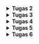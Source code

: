 
<details>
<Summary><b>Tugas 2</b></Summary>

Jelaskan bagaimana cara kamu mengimplementasikan checklist di atas secara step-by-step (bukan hanya sekadar mengikuti tutorial).
1.  Membuat sebuah proyek Django baru.
    Pertama kali buat dan jalankan virtual environment di direktori toko-sepatu-sejahtera. Lalu buat sebuah txt (requirements.txt) yang berisi hal-hal yang ingin di install, salah satunya django. Setelah itu, jalankan "django-admin startproject toko_sepatu_sejahtera" yang akan membuat proyek django baru.

2.  Membuat aplikasi dengan nama main pada proyek tersebut.
    Sama seperti sebelumnya, pertama kali buat dan jalankan virtual environment di direktori toko-sepatu-sejahtera. Lalu jalankan "python manage.py startapp main" pada direktori toko-sepatu-sejahtera. Terakhir, daftarkan aplikasi main pada settings.py dengan menambahkan 'main' pada list INSTALLED_APPS

3.  Melakukan routing pada proyek agar dapat menjalankan aplikasi main.
    Pada berkas urls.py di direktori proyek, tambahkan fungsi include di bagian impor. Lalu tambahkan "path('', include('main.urls'))", pada list urlpatterns untuk bisa menghubungkan proyek ke aplikasi main

4.  Membuat model pada aplikasi main dengan nama Product dan memiliki atribut wajib sebagai berikut.
        name sebagai nama item dengan tipe CharField.
        price sebagai harga item dengan tipe IntegerField.
        description sebagai deskripsi item dengan tipe TextField.
        thumbnail sebagai gambar item dengan tipe URLField.
        category sebagai kategori item dengan tipe CharField.
        is_featured sebagai status unggulan item dengan tipe BooleanField.
    Ketika membuat aplikasi main, otomatis juga terbuat berkas models.py. Lalu tambahkan atribut-atribut tersebut pada berkas models.py yang sudah dibuat di dalam class Product.

5.  Membuat sebuah fungsi pada views.py untuk dikembalikan ke dalam sebuah template HTML yang   
    menampilkan nama aplikasi serta nama dan kelas kamu.
    Menambahkan fungsi ini pada views.py yang akan dikirimkan ke templates main.html ketika dipanggil
    def show_info(request):
        context = {
            'app_name': 'Toko Sepatu Sejahtera',
            'name': 'Bisma Zharfan Satryo Wibowo',
            'class': 'PBP B'
        }

        return render(request, "main.html", context)

6.  Membuat sebuah routing pada urls.py aplikasi main untuk memetakan fungsi yang telah dibuat pada     
    views.py.
    Pertama buat berkas urls.py di direktori aplikasi main. Lalu tambahkan kode ini
    from django.urls import path
    from main.views import show_main

    app_name = 'main'

    urlpatterns = [
        path('', show_info, name='show_info'),
    ]
    Kode ini akan memanggil fungsi show_info di views.py jika url dengan path kosong (' ') direquest

7.  Melakukan deployment ke PWS terhadap aplikasi yang sudah dibuat sehingga nantinya dapat diakses    
    oleh teman-temanmu melalui Internet. 
    Untuk melakukan deployment ke PWS, pertama login ke website PWS terlebih dahulu. Lalu, klik create new proyek dan tulis nama tokosepatusejahtera. Simpan credentials dari proyek tersebut. Lalu, copy isi dari berkas .env.prod ke environ di proyek tersebut. Tambahkan url PWS ke list allowed_host yang ada di settings.py. Terakhir, lakukan add, commit, dan push ke PWS dan masukkan credentials yang tadi sudah disimpan.



Buatlah bagan yang berisi request client ke web aplikasi berbasis Django beserta responnya dan jelaskan pada bagan tersebut kaitan antara urls.py, views.py, models.py, dan berkas html.
<img src="images/image.png" alt="Foto" width="700">

Urutan alur kerja Django adalah sebagai berikut:
1.  Pengguna mengetikkan URL di browser yang akan mengirimkan HTTP request ke server web
2.  HTTP request akan diterima oleh urls.py yang akan mencocokkan dengan pola URL dengan view yang tepat
3.  View akan menjalankan logika aplikasi, jika view membutuhkan untuk menulis atau membaca data maka  
    akan melibatkan interaksi dengan Model (models.py)
4.  Setelah diproses, view akan memanggil Template yang sesuai agar bisa ditampilkan dengan lebih 
    terstruktur dan rapih dalam bentuk .html
5.  Terakhir, Django akan mengirimkan HTTP Response dalam bentuk html yang pengguna bisa lihat di 
    browser mereka
Reference: PPT 02 - Introduction to The Internet and Web Framework


Jelaskan peran settings.py dalam proyek Django!
settings.py adalah pusat konfigurasi Django yang mengatur database, aplikasi, keamanan, template, static files, middleware, dan berbagai pengaturan lain yang dibutuhkan agar proyek bisa berjalan dengan benar. Jadi setiap kali aplikasi Django dijalankan, Django akan membaca settings.py telebih dahulu untuk tahu bagaimana harus beroperasi.



Bagaimana cara kerja migrasi database di Django?
Pertama, ketika kita membuat misal class Product di Models.py, maka artinya kita ingin Django untuk membuat tabel Product dengan atribut-atributnya. Lalu, ketika kita menjalankan command "python manage.py makemigrations" setelah membuat Product di models.py, Django akan membaca perubahan pada models.py dan membuat file migration di folder migrations sesuai dengan perubahan tersebut. Setelah itu, ketika kita menjalankan "python manage.py makemigrations", Django akan mengeksekusi file migration tersebut ke database, dalam kasus ini, Django akan membuat tabel Product di database 



Menurut Anda, dari semua framework yang ada, mengapa framework Django dijadikan permulaan pembelajaran pengembangan perangkat lunak?
Menurut saya, Django dipilih menjadi framework untuk permulaan pembelajaran ini, karena penggunaan bahasa Python yang menjadikannya lebih mudah dimengerti. Selain itu Django juga sudah lengkap dari awal dengan banyak fitur bawaan. Django juga dipilih, karena lebih terstruktur, aman, didukung komunitas besar, dan tetap relevan di industri.



Apakah ada feedback untuk asisten dosen tutorial 1 yang telah kamu kerjakan sebelumnya?
Kalau dari saya, tidak ada, karena dari web tutorial nya sudah sangat jelas dari step-by-step nya, lalu asisten dosennya pun selalu ada buat ngebantu kita kalo ada yang bermasalah. 


</details>

<details>
<Summary><b>Tugas 3</b></Summary>
<ol>
    <li>
    Jelaskan mengapa kita memerlukan data delivery dalam pengimplementasian sebuah platform?
    Data Delivery dibutuhkan dalam sebuah platform untuk
        <ol> 
            <li>Memungkinkan adanya interaksi antar komponen, yaitu dengan data delivery, komponen-komponen pada platform bisa saling bertukar informasi, misal dari frontend ke backend dan begitupun sebaliknya</li>
            <li>Menambah user experience, yaitu data delivery memungkinkan respon kepada pengguna dengan cepat dan data yang juga up-to-date</li>
            <li>Menjamin konsistensi data antar setiap komponen pada platform sehingga tidak ada data pada platform yang keliru</li>
            <li>Platform bisa terhubung ke layanan eksternal dengan mengirimkan data lintas sistem yang juga bisa menambah user experience</li>
            <li>Dengan data delivery, memungkinkan data atau informasi yang dikirimkan tidak hanya cepat sampai, tetapi juga aman dan andal</li>
        </ol>
    </li>
    <li>
    Menurutmu, mana yang lebih baik antara XML dan JSON? Mengapa JSON lebih populer dibandingkan XML?
    XML dan JSON memiliki keunggulan dan kelemahannya masing-masing. Format XML lebih baik jika data membutuhkan struktur yang lebih kompleks, metadata, atau standar formal (contoh: dokumen hukum, konfigurasi enterprise, SOAP). Sedangkan JSON lebih baik untuk digunakan pada aplikasi web/mobile modern, API, atau sistem yang butuh kecepatan dan efisiensi. JSON lebih populer dikarenakan itu, 
        <ol>
            <li>JSON lebih ringan dan cepat diproses dibanding XML</li>
            <li>Struktur JSON mirip dengan objek di JavaScript, sehingga lebih mudah dipahami oleh developer web</li>
            <li>JSON bisa langsung digunakan di JavaScript tanpa perlu parsing tambahan</li>
            <li>API modern lebih banyak menggunakan JSON sebagai format data utama</li>
            <li>JSON lebih efisien untuk pertukaran data di aplikasi web/mobile yang butuh kecepatan</li>
        </ol>
    </li>
    <li>
    Jelaskan fungsi dari method is_valid() pada form Django dan mengapa kita membutuhkan method tersebut?
    Method is_valid() digunakan untuk memvalidasi data yang diinput user, seperti:
        <ol>
            <li>Memeriksa apakah semua field yang diinput sudah sesuai, contohnya 'IntegerField(min_value=1)' yang jika tidak sesuai maka method akan mengembalikan false</li>
            <li>Menjalankan validasi built-in maupun custom, seperti email harus valid dan angka sesuai dengan range</li>
            <li>Mengisi 'cleaned_data' jika valid , yaitu jika form valid, 'form.cleaned_data' akan berisi data yang sudah dibersihkan dan siap dipakai (misalnya disimpan ke database).</li>
        </ol>
    Kita membutuhkan method tersebut untuk keamanan, yaitu agar input dari user dicek terlebih dahulu sebelum diproses. Selain itu, method ini juga dibutuhkan untuk memastikan data yang masuk sudah sesuai format. Terakhir, dengan adanya method ini memudahkan kita sebagai developer untuk memvalidasi input, tanpa mulai dari 0
    </li>
    <li>
    Mengapa kita membutuhkan 'csrf_token' saat membuat form di Django? Apa yang dapat terjadi jika kita tidak menambahkan 'csrf_token' pada form Django? Bagaimana hal tersebut dapat dimanfaatkan oleh penyerang?
    Fungsi utama dari 'csrf_token' adalah untuk memastikan bahwa request POST (misalnya ketika login ke akun) benar-benar pengguna sah yang menggunakan website kita, bukan pihak dari website lain yang menyamar. Jika kita tidak menambahkan 'csrf_token', maka aplikasi menjadi:
        <ol>
        <li>Menjadi rentan terhadap serangan csrf, yaitu penyerang dapat membuat website yang berbahaya dan diam-diam mengirim request POST ke website kita atas nama pengguna yang ingin login</li>
        <li>Tidak mempunyai validasi keaslian request, server tidak bisa tahu apakah request POST datang dari form asli di website kita atau dari pihak ketiga.</li>
        <li>Menambah resiko manipulasi data, misalnya: ubah password, kirim pesan, bahkan transfer saldo bisa dilakukan tanpa sepengetahuan user.</li>
        </ol>
    Penyerang dapat memanfaatkan hal ini dengan membuat website palsu (misal kita login ke bank.com (sudah ada session/cookie yang aktif)), lalu di website palsu itu ada form tersembunyi yang mengirim request POST ke bank.com untuk transfer uang ke akun penyerang.
    Kalau kita (yang sedang login di bank.com) tanpa sadar mengunjungi situs palsu itu:
        1. Browser otomatis mengirim cookie session bank.com + request POST ke server bank.com.
        2. Server mengira itu request sah dari kita.
        3. Uang kita bisa ditransfer ke akun penyerang tanpa kita tahu.
    Dengan csrf_token, serangan ini gagal, karena server akan mengecek apakah request berisi token valid. Situs palsu tidak bisa menebak token unik tersebut.
    </li>
    <li>
        Jelaskan bagaimana cara kamu mengimplementasikan checklist di atas secara step-by-step (bukan hanya sekadar mengikuti tutorial).
        <ol>
            <li>Tambahkan 4 fungsi views baru untuk melihat objek yang sudah ditambahkan dalam format XML, JSON, XML by ID, dan JSON by ID.
            Fungsi untuk melihat semua data yang sudah ditambahkan:
            Membuat dua fungsi baru yang menerima parameter request dengan nama 'show_xml' dan 'show_json', serta membuat sebuah variabel di dalam kedua fungsi tersebut yang menyimpan hasil query dari seluruh data yang ada pada Product, yaitu 'product_list = Product.objects.all()'. Lalu, Tambahkan return function yang berupa HttpResponse yang berisi parameter data hasil query yang sudah diserialisasi menjadi JSON atau XML dan parameter 'content_type="application/json"' pada fungsi json dan 'content_type="application/xml"' pada fungsi XML
            Fungsi untuk melihat data sesuai id yang diinginkan:
            Membuat dua fungsi baru yang menerima parameter request dan news_id dengan nama show_xml_by_id dan show_json_by_id, serta membuat variabel di dalam kedua fungsi tersebut yang menyimpan hasil hasil query dari data dengan id tertentu yang ada pada Product, yaitu 'product_item = Product.objects.filter(pk=product_id)'pada fungsi XML dan 'product_item = Product.objects.get(pk=product_id)' pada fungsi JSON. Lalu tambahkan return function berupa HttpResponse yang berisi parameter data hasil query yang sudah diserialisasi menjadi JSON atau XML dan parameter content_type dengan value "application/xml" (untuk format XML) atau "application/json" (untuk format JSON). Setelah itu, tambahkan try except pada kedua fungsi untuk ketika id tidak ditemukan.
            Terakhir untuk keempat fungsi tambahkan juga import semua fungsi pada urls.py dan buat pathnya masing-masing
            </li>
            <li>
            Membuat routing URL untuk masing-masing views yang telah ditambahkan pada poin 1.
            Setelah membuat keempat fungsi, maka pertama import dulu semua fungsi tersebut ke urls.py pada direktori main. Setelah itu buat path setiap fungsi, yaitu
                - path('xml/', show_xml, name='show_xml'), untuk fungsi menampilkan semua dengan format XML
                - path('json/', show_json, name='show_json'), untuk fungsi menampilkan semua dengan format JSON
                - path('xml/<str:product_id>/', show_xml_by_id, name='show_xml_by_id'), untuk fungsi menampilkan sesuai id dengan format XML
                - path('json/<str:product_id>/', show_json_by_id, name='show_json_by_id'),untuk fungsi menampilkan sesuai id dengan format JSON
            </li>
            <li>
            Membuat halaman yang menampilkan data objek model yang memiliki tombol "Add" yang akan redirect ke halaman   
            form, serta tombol "Detail" pada setiap data objek model yang akan menampilkan halaman detail objek.
            Pertama buatlah di dalam block <a> sebuah button add product yang memindahkan ke url create_product.html. Dibawahnya buat sebuah blok if jika di dalam product_list masih
            kosong. Dibawahnya, di dalam blok else dari if sebelumnya, buat blok looping untuk semua produk yang sudah dibuat. Untuk setiap produknya, pertama tampilkan nama produknya dan hubungkan juga ke product_detail.html. Dibawahnya tampilkan thumbnail juga jika produk memilikinya. Terakhir tambahkan tombol more yang juga dihubungkan ke product_detail.html
            </li>
            <li>
            Membuat halaman form untuk menambahkan objek model pada app sebelumnya.
            Di dalam blok template base.html, buat sebuah form dengan method POST. Buat table setelahnya berdasarkan atribut-atribut dari product. Terakhir tambahkan input yang menambah produk ke product_list.
            </li>
            <li>
            Membuat halaman yang menampilkan detail dari setiap data objek model.
            Di dalam blok template base.html, pertama buat button back to product list yang mengembalikan ke halaman utama. Dibawahnya tampilkan product_name dan atribut-atribut lainnya, seperti jika dia is_featured, price, rating, brand, dan juga kapan produknya ditambahkan. Dibawahnya tampilkan juga thumbnail, jika produk memilikinya. Terakhir buat blok paragraf untuk menyimpan product.description
            </li>
            <li>
            Apakah ada feedback untuk asdos di tutorial 2 yang sudah kalian kerjakan sebelumnya?
            Kalau dari saya, tidak ada, karena dari web tutorial nya sudah sangat jelas dari step-by-step nya, lalu asisten dosennya pun selalu ada buat ngebantu kita kalo ada yang bermasalah.
            </li>
        </ol>
    </li>
    <li>
    Mengakses keempat URL di poin 2 menggunakan Postman, membuat screenshot dari hasil akses URL pada Postman, dan menambahkannya ke dalam README.md.
    <img src="images/postman_json_id.png" alt="Foto" width="1000">
    <img src="images/postman_json.png" alt="Foto" width="1000">
    <img src="images/postman_xml_id.png" alt="Foto" width="1000">
    <img src="images/postman_xml.png" alt="Foto" width="1000">
    </li>
</ol>

</details>

<details>
<Summary><b>Tugas 4</b></Summary>

<ol>
<li>
Apa itu Django AuthenticationForm? Jelaskan juga kelebihan dan kekurangannya.

Django AuthenticationForm adalah form bawaan dari Django yang digunakan untuk menangani proses autentikasi pengguna, seperti login. Form ini menyediakan validasi standar untuk username dan password, serta metode untuk memeriksa kredensial pengguna terhadap database.
Form ini terhubung dengan django sehingga langsung bisa dipakai untuk:
    <ol>
        <li>Menerima username dan password dari pengguna</li>
        <li>Memverifikasi kredensial ke database</li>
        <li>Memastikan akun yang dimasukkan aktif dan valid</li>
    </ol>
Kelebihan:
    <ol>
        <li>Mudah digunakan: Form ini sudah siap pakai, sehingga developer tidak perlu membuat form login dari awal.</li>
        <li>Integrasi dengan sistem autentikasi Django: Form ini bekerja mulus dengan sistem autentikasi bawaan Django, termasuk session dan middleware.</li>
        <li>Keamanan: Form ini sudah memiliki validasi dasar untuk mencegah serangan umum seperti brute force dan SQL injection.</li>
        <li>Dukungan untuk berbagai backend autentikasi: Form ini dapat digunakan dengan berbagai backend autentikasi yang didukung oleh Django.</li>
    </ol>
Kekurangan:
    <ol>
        <li>Keterbatasan kustomisasi: Form ini memiliki struktur dan validasi yang sudah ditentukan, sehingga sulit untuk menyesuaikan dengan kebutuhan spesifik aplikasi.</li>
        <li>Tidak mendukung fitur tambahan: Form ini hanya menangani login dasar, sehingga jika aplikasi membutuhkan fitur tambahan seperti two-factor authentication atau social login, developer harus menambahkannya secara manual.</li>
        <li>Tidak fleksibel untuk desain UI: Form ini memiliki tampilan standar yang mungkin tidak sesuai dengan desain UI aplikasi, sehingga perlu penyesuaian tambahan.</li>
    </ol>
</li>
<li>
Apa perbedaan antara autentikasi dan otorisasi? Bagaiamana Django mengimplementasikan kedua konsep tersebut?

Autentikasi diibaratkan seperti apakah user ini benar-benar merupakan user yang diklaim orang tersebut. Biasanya prosesnya menggunakan username, password, token email, dll. Jika sudah dipastikan kalau orang tersebut merupakan user yang sesuai, maka sistem akan mengenalinya sebagai objek user
Sedangkan, otorisasi diibaratkan seperti apakah user ini boleh melakukan hal tertentu ini setelah dikenali. Proses otorisasi berarti menentukan hak akses hak akses (permissions) pengguna terhadap resource (misalnya view, model, atau data tertentu).
Django mengimplementasikan konsep autentikasi dengan menyediakan sistem authentication pada django.contrib.auth. Komponen dari sistem ini, yaitu
    <ol>
        <li>django.contrib.auth.authenticate() → memeriksa username/password dan mengembalikan User jika valid.</li>
        <li>django.contrib.auth.login() → menyimpan ID user di session sehingga user dianggap authenticated.</li>
        <li>Middleware: AuthenticationMiddleware → mengaitkan request.user dengan user yang sedang login.</li>
    </ol>
Sementara itu, Django mengimplementasikan konsep otorisasi salah satunya dengan decorators seperti @login_required dan @permission_required. Decorator ini bisa ditambahkan pada views untuk membatasi akses hanya untuk user yang sudah login atau memiliki permission tertentu. Selain itu, Django juga menyediakan model Group dan Permission untuk mengelola hak akses secara lebih terstruktur. 
</li>
<li>
Apa saja kelebihan dan kekurangan session dan cookies dalam konteks menyimpan state di aplikasi web?

Kelebihan dan kekurangan session:
    <ol>
        <li>Kelebihan:
            <ol>
                <li>Keamanan: Data session disimpan di server, sehingga lebih aman dari manipulasi oleh pengguna.</li>
                <li>Ukuran data: Session dapat menyimpan data yang lebih besar dibanding cookies karena tidak ada batasan ukuran seperti pada cookies.</li>
                <li>Meningkatkan pengalaman pengguna: Session memungkinkan penyimpanan informasi pengguna yang lebih kompleks, seperti keranjang belanja, tanpa membebani v.</li>
            </ol>
        </li>
        <li>Kekurangan:
            <ol>
                <li>Skalabilitas: Menggunakan session dapat menjadi tantangan pada aplikasi yang sangat besar atau terdistribusi karena perlu menyimpan state di server.</li>
                <li>Ketergantungan pada server: Jika server down, semua session akan hilang.</li>
                <li>Overhead server: Menyimpan dan mengelola session memerlukan sumber daya tambahan di server.</li>
            </ol>
        </li>
    </ol>
Kelebihan dan kekurangan cookies:
    <ol>
        <li>Kelebihan:
            <ol>
                <li>Skalabilitas: Cookies disimpan di klien, sehingga tidak membebani server dan lebih mudah untuk aplikasi yang sangat besar.</li>
                <li>Mudah diimplementasikan: Cookies mudah dibuat dan digunakan tanpa perlu konfigurasi server tambahan.</li>
                <li>Persistensi: Cookies dapat disetel untuk bertahan lebih lama, memungkinkan pengguna tetap login atau menyimpan preferensi meskipun browser ditutup.</li>
            </ol>
        </li>
        <li>Kekurangan:
            <ol>
                <li>Keamanan: Cookies rentan terhadap serangan seperti XSS dan CSRF karena data disimpan di klien dan dapat dimanipulasi.</li>
                <li>Batasan ukuran: Cookies memiliki batasan ukuran (sekitar 4KB), sehingga tidak cocok untuk menyimpan data besar.</li>
                <li>Privasi: Pengguna mungkin menonaktifkan cookies di browser mereka, yang dapat mengganggu fungsionalitas aplikasi web.</li>
            </ol>
        </li>
    </ol>
</li>
<li>
Apakah penggunaan cookies aman secara default dalam pengembangan web, atau apakah ada risiko potensial yang harus diwaspadai? Bagaimana Django menangani hal tersebut?

Secara default, penggunaan cookies tidak sepenuhnya aman dalam pengembangan web karena ada beberapa risiko potensial yang harus diwaspadai, seperti:
    <ol>
        <li>Serangan Cross-Site Scripting (XSS): Jika situs rentan terhadap XSS, penyerang dapat menyisipkan skrip berbahaya yang mencuri cookies pengguna.</li>
        <li>Serangan Cross-Site Request Forgery (CSRF): Cookies dapat digunakan untuk mengautentikasi permintaan, sehingga penyerang dapat memanfaatkan cookies yang valid untuk melakukan tindakan atas nama pengguna tanpa sepengetahuan mereka.</li>
        <li>Pencurian cookies: Jika cookies tidak dienkripsi atau dilindungi dengan benar, mereka dapat dicuri melalui jaringan yang tidak aman.</li>
        <li>Pengaturan yang salah: Cookies yang tidak dikonfigurasi dengan benar (misalnya, tidak menggunakan atribut Secure atau HttpOnly) dapat meningkatkan risiko keamanan.</li>
    </ol>
Django menangani risiko-risiko tersebut dengan beberapa cara:
    <ol>
        <li>CSRF Protection: Django memiliki perlindungan CSRF bawaan yang menggunakan token CSRF untuk memverifikasi bahwa permintaan POST berasal dari sumber yang sah.</li>
        <li>Secure and HttpOnly Flags: Django memungkinkan pengaturan atribut Secure (hanya dikirim melalui HTTPS) dan HttpOnly (tidak dapat diakses melalui JavaScript) pada cookies sesi untuk meningkatkan keamanan.</li>
        <li>Session Management: Django menggunakan session yang disimpan di server, sehingga data sensitif tidak disimpan langsung di cookies.</li>
        <li>Input Validation: Django menyediakan mekanisme validasi input yang membantu mencegah serangan XSS dengan membersihkan data yang diterima dari pengguna.</li>
        <li>Pengaturan Kebijakan Keamanan Konten (CSP): Django mendukung pengaturan CSP untuk membatasi sumber daya yang dapat dimuat oleh halaman web, mengurangi risiko XSS.</li>
    </ol>
</li>   
<li>
Jelaskan bagaimana cara kamu mengimplementasikan checklist di atas secara step-by-step (bukan hanya sekadar mengikuti tutorial).
    <ol>
        <li>Mengimplementasikan fungsi registrasi, login, dan logout untuk memungkinkan pengguna mengakses aplikasi sebelumnya sesuai dengan status login/logoutnya.
        Pertama, buat fungsi untuk registrasi, login, dan logout di views.py. Untuk fungsi registrasi dibuat menggunakan request method POST dan form bawaan django, yaitu  UserCreationForm() yang jika form berhasil diisi (valid) dipindahkan ke laman login. Untuk fungsi login juga menggunakan request method POST dan form bawaan django, yaitu AuthenticationForm(). Jika sudah berhasil mengisi form akan dipindahkan ke laman login. Untuk logout, tinggal tambahkan fungsi bawaan django, yaitu logout() dan pindahkan ke laman login. Setelah dibuat semua fungsi, buat juga laman html nya untuk menampilkan fungsi tersebut kecuali logout yang hanya menambahkan tombol logout pada main.html yang mengarahkan ke laman login. Untuk htmlnya, yaitu login dan register, pertama-tama extend base.html. Lalu, di dalam block content buat form dengan method POST. Tambahkan juga csrf_token di dalam form. Setelah itu, buat table yang berisi input sesuai dengan atribut yang dibutuhkan pada form. Terakhir, tambahkan tombol submit untuk mengirim form tersebut. Terakhir, buat routing di urls.py untuk setiap fungsi yang sudah dibuat.
        </li>
        <li>Menghubungkan model Product dengan User
        Pertama, import User dari django.contrib.auth.models di models.py. Setelah itu, tambahkan atribut baru pada class Product dengan nama 'user' yang bertipe ForeignKey dan menghubungkannya ke model User dengan on_delete=models.CASCADE. Setelah itu, jalankan perintah makemigrations dan migrate untuk menerapkan perubahan pada database. Lalu, pada views.py di fungsi create_product, tambahkan parameter commit=False di product_entry agar product yang terbuat tidak langsung masuk ke database, tambahkan juga parameter request_user ke atribut user pada product_entry, lalu simpan product_entry ke database dengan product_entry.save(). Terakhir, tambahkan juga atribut user pada context di fungsi show_main agar bisa ditampilkan di main.html
        </li>
        <li> Menampilkan detail informasi pengguna yang sedang logged in seperti username dan menerapkan cookies seperti last_login pada halaman utama aplikasi.
        Pertama, pada views.py di fungsi show_main, tambahkan parameter request.user.username pada 'name' ke context agar bisa menampilkan username di main.html. Tambahkan juga request.COOKIES.get('last_login', 'Never') ke context 'last_login' untuk menampilkan waktu terakhir login. Agar bisa menyimpan waktu terakhir login pada cookies, tambahkan response.set_cookie('last_login', str(datetime.datetime.now())) pada fungsi login_user yang berfungsi untuk mendaftarkan cookie last_login di response dengan isi timestamp terkini. Setelah itu, pada main.html, tambahkan juga paragraf yang menampilkan last_login dari cookies. Terakhir, pada fungsi logout_user, tambahkan response.delete_cookie('last_login') untuk menghapus cookies last_login ketika user logout.
        </li>
    </ol>
</li>
</ol>
<img src="images/produk_akun1.png" alt="Foto" width="1000">
<img src="images/produk_akun2.png" alt="Foto" width="1000">
</details>

<details>
<Summary><b>Tugas 5</b></Summary>
    <ol>
    <li>Jika terdapat beberapa CSS selector untuk suatu elemen HTML, jelaskan urutan prioritas pengambilan CSS selector tersebut!
    <br>
    <ol>
        <li><b>Urutan prioritas</b> pengambilan CSS selector adalah sebagai berikut:
            <ol>    
                <li>!important (override semua aturan)</li>
                <li>Inline Style (style attribute pada elemen HTML)</li>
                <li>ID Selector (#id)</li>
                <li>Class Selector (.class), Attribute</li>
                <li>Element Selector (tagname)</li>
                <li>* (universal selector)</li>                                                     
            </ol>
        Jika terdapat beberapa selector yang sama, maka yang diutamakan adalah selector yang paling akhir ditulis.
        </li>
        <li><b>Skor Specificity:</b>
        Bisa dibayangkan seperti nilai angka dengan format (a, b, c, d):
            <ol>
                <li>a = jumlah inline style</li>
                <li>b = jumlah ID Selector</li>
                <li>c = jumlah Class Selector, Attribute, pseudo-class</li>
                <li>d = jumlah Element Selector, pseudo-element</li>
            </ol>
            Contoh:
            <ul>
                <li>div → (0,0,0,1)</li>
                <li>.btn.primary → (0,0,2,0)</li>
                <li>#header .nav li → (0,1,1,1)</li>
                <li>style="..." → (1,0,0,0)</li>
            </ul>
            Semakin besar angka di depan, semakin tinggi prioritas.
        </li>
    </ol>
    </li>
    <br>
    <li>Mengapa responsive design menjadi konsep yang penting dalam pengembangan aplikasi web? Berikan contoh aplikasi yang sudah dan belum menerapkan responsive design, serta jelaskan mengapa!
    <br>
    <b>Responsive Web Design (RWD)</b> adalah pendekatan desain web yang bertujuan untuk membuat halaman web dapat <b>menyesuaikan tampilannya secara optimal di berbagai perangkat dan ukuran layar</b>, mulai dari desktop, tablet, hingga smartphone. Konsep ini penting karena:
    <ol>
        <li><b>Pengalaman Pengguna yang Konsisten:</b> Dengan RWD, pengguna mendapatkan pengalaman yang konsisten dan nyaman saat mengakses situs web di berbagai perangkat.</li>
        <li><b>Aksesibilitas yang Lebih Baik:</b> Situs web yang responsif dapat diakses dengan baik oleh pengguna dengan berbagai perangkat, termasuk mereka yang menggunakan perangkat dengan layar kecil atau koneksi internet lambat.</li>
        <li><b>SEO (Search Engine Optimization):</b> Mesin pencari seperti Google lebih menyukai situs web yang responsif, sehingga dapat meningkatkan peringkat pencarian dan visibilitas situs.</li>
        <li><b>Efisiensi Pengembangan:</b> Dengan RWD, pengembang hanya perlu membuat satu versi situs web yang dapat menyesuaikan diri dengan berbagai perangkat, mengurangi kebutuhan untuk membuat versi terpisah untuk desktop dan mobile.</li>
    </ol>
    <br>
    Contoh Aplikasi yang Sudah Menerapkan Responsive Design:
    <ul>
        <li><b>Tokopedia, Shopee</b>: Saat dibuka di HP, menu navigasi berubah jadi ikon hamburger, grid produk jadi 2 kolom, dan gambar lebih ringan. Hal ini agar transaksi tetap mudah dilakukan di layar kecil yang merupakan mayoritas penggunananya.</li>
        <li><b>Wikipedia</b>: Artikel menyesuaikan lebar layar, teks tetap terbaca dengan font proporsional. Agar pengguna dapat mengakses informasi dengan nyaman di berbagai perangkat.</li>
    </ul>
    <br>
    Contoh Aplikasi yang Belum Menerapkan Responsive Design:
    <ul>
        <li><b>Web kampus lama / portal akademiku</b>: Ketika dibuka di HP, harus zoom in–out manual, tabel kepotong, tombol sangat kecil. Hal ini dikarenakan website tersebut biasanya dibuat dengan desain fixed-width lama (misalnya hanya cocok untuk layar 1024px).</li>
        <li><b>Website pemerintah/instansi lama</b>: Masih banyak yang layout-nya fix, tidak pakai media query CSS yang akibatnya pengguna smartphone (yang mayoritas di Indonesia) akan kesulitan mengakses informasi publik.</li>
    </ul>
    </li>
    <br>
    <li>Jelaskan perbedaan antara margin, border, dan padding, serta cara untuk mengimplementasikan ketiga hal tersebut!
    <br>
    <b>Box model</b> pada CSS bisa dibayangkan sebagai kotak yang membungkus setiap elemen HTML. Box model terdiri dari beberapa bagian, yaitu:
    <ol>
        <li><b>Content:</b> Area di mana konten (teks, gambar, dll) ditampilkan.</li>
        <li><b>Padding:</b> Tempat untuk mengosongkan area di sekitar konten (transparan). Padding bisa diatur dengan properti CSS <code>padding</code>. Contoh: <code>padding: 10px;</code> menambahkan padding 10px di semua sisi.</li>
        <li><b>Border:</b> Garis tepian yang mengelilingi padding dan konten.  Border bisa diatur dengan properti CSS <code>border</code>. Contoh: <code>border: 2px solid black;</code> menambahkan border hitam solid setebal 2px.</li>
        <li><b>Margin:</b> Ruang di luar border yang memisahkan elemen dari elemen lain di sekitarnya. Margin menambah jarak antar elemen. Margin bisa diatur dengan properti CSS <code>margin</code>. Contoh: <code>margin: 15px;</code> menambahkan margin 15px di semua sisi.</li>
    </ol>
    </li>
    <br>
    <li>Jelaskan konsep flex box dan grid layout beserta kegunaannya!
    <br>
    <b>Flexbox</b> (Flexible Box Layout) adalah <b>metode layout satu dimensi</b> yang dirancang untuk <b>mengatur elemen dalam satu baris (row) atau satu kolom (column)</b>. Flexbox sangat berguna untuk membuat tata letak yang responsif dan dinamis, di mana elemen dapat dengan mudah disusun ulang, diperbesar, atau diperkecil sesuai dengan ukuran layar. Beberapa kegunaan flexbox antara lain:
    <ol>
        <li>Menyusun elemen secara horizontal atau vertikal dengan mudah.</li>
        <li>Mengatur jarak antar elemen secara otomatis.</li>
        <li>Menjaga elemen tetap sejajar dan terpusat.</li>
        <li>Membuat tata letak yang responsif tanpa perlu media query yang rumit.</li>
    </ol>
    Sedangkan, <b>Grid Layout</b> adalah <b>metode layout dua dimensi</b> yang memungkinkan pengaturan elemen dalam <b>baris dan kolom</b>. Grid layout sangat berguna untuk membuat tata letak yang kompleks dan terstruktur, di mana elemen dapat ditempatkan di berbagai area grid. Beberapa kegunaan grid layout antara lain:
    <ol>
        <li>Membuat tata letak yang lebih kompleks dengan kontrol penuh atas baris dan kolom.</li>
        <li>Mengatur elemen dalam area grid yang spesifik.</li>
        <li>Membuat desain yang responsif dengan mudah menggunakan media query.</li>
    </ol>
    Keduanya, flexbox dan grid layout, sangat membantu dalam menciptakan desain web yang modern, responsif, dan mudah diatur.
    </li>
    <br>
    <li>Jelaskan bagaimana cara kamu mengimplementasikan checklist di atas secara step-by-step (bukan hanya sekadar mengikuti tutorial).
    <br>
    <ol>
        <li> Implementasikan fungsi untuk menghapus dan mengedit product.
        <br>
        Pertama, buat fungsi delete_product di views.py yang menerima parameter request dan product_id. Di dalam fungsi tersebut, gunakan get_object_or_404(Product, pk=product_id) untuk mendapatkan produk berdasarkan id. Setelah itu, panggil method delete() pada objek produk tersebut untuk menghapusnya dari database. Terakhir, redirect ke halaman utama setelah penghapusan berhasil. Jangan lupa juga untuk menambahkan tombol delete di main.html, di dalam blok if yang memastikan bahwa user sekarang ini merupakan creatornya dan tambahkan juga path delete_product di urls.py
        <br>
        <br>
        Setelah itu, buat fungsi edit_product di views.py yang juga menerima parameter request dan product_id. Di dalam fungsi tersebut, dapatkan objek produk menggunakan get_object_or_404(Product, pk=product_id). Jika request method adalah POST, buat instance ProductForm dengan data dari request.POST dan instance produk yang ingin diedit. Jika form valid, simpan perubahan dan redirect ke halaman utama. Jika request method bukan POST, buat instance ProductForm dengan instance produk untuk menampilkan data yang sudah ada di form. Buat juga halaman edit_product.html untuk melakukan edit produk tersebut di direktori templates. Terakhir, buat tombol edit di main.html dalam blok if yang sama dengan tombol delete, serta tambahkan juga path edit_product di urls.py
        </li>
        <br>
        <li>
        Kustomisasi desain pada template HTML yang telah dibuat pada tugas-tugas sebelumnya menggunakan CSS atau CSS framework (seperti Bootstrap, Tailwind, Bulma) dengan ketentuan sebagai berikut:
        <ul>
            <li> Kustomisasi halaman login, register, tambah product, edit product, dan detail product semenarik mungkin.
            <br>
            <ol>
                <li>Tambahkan tag <<code>meta name="viewport"</code>> di dalam template/base.html untuk mendukung responsive design.
                </li>
                <li>Tambahkan script ke base.html untuk menyambungkan template django dengan taiwind, yaitu: <<code>script src="https://cdn.tailwindcss.com"/script</code>>
                </li>
                <li>Buat file CSS baru di dalam direktori static dengan nama global.css. Setelah itu, hubungkan file CSS tersebut di base.html di dalam tag <<code>head</code>> dengan menambahkan <<code>link rel="stylesheet" href="{% static 'global.css' %}"</code>>. 
                </li>
                <li>
                Setelah itu, buat styling untuk halaman login dan register dengan menambahkan background color, mengatur ukuran form, menambahkan padding, border-radius, dan box-shadow agar form terlihat lebih menarik. 
                </li>
                <li>
                Lalu, buat styling untuk halaman tambah product dan edit product dengan mengatur ukuran form, menambahkan padding, border-radius, dan box-shadow. 
                </li>
                <li>
                Terakhir, buat styling untuk halaman detail product dengan mengatur layout menggunakan flexbox atau grid layout agar informasi produk ditampilkan dengan rapi.
                </li>
            </ol>
            </li>
            <li> Kustomisasi halaman daftar product menjadi lebih menarik dan responsive. Kemudian, perhatikan kondisi berikut:
            <ul>
                <li>Jika pada aplikasi belum ada product yang tersimpan, halaman daftar product akan menampilkan gambar dan pesan bahwa belum ada product yang terdaftar.
                </li>
                <li>Jika sudah ada product yang tersimpan, halaman daftar product akan menampilkan detail setiap product dengan menggunakan card
                </li>
            </ul>
            <br>
            <ol>
                <li>Buat halaman baru di dalam direktori templates/main dengan nama card_product.html. Halaman ini akan digunakan untuk menampilkan setiap produk dalam bentuk card. 
                </li>
                <li>Di dalam card_product.html, buat struktur HTML untuk menampilkan informasi produk seperti nama, harga, rating, brand, dan thumbnail. Gunakan class Tailwind CSS untuk membuat tampilan card yang menarik.
                </li> 
                <li>Di dalam main.html, tambahkan blok if untuk memeriksa apakah product_list kosong. Jika kosong, tampilkan gambar dan pesan bahwa belum ada produk yang terdaftar. Sedangkan, jika ada isinya loop semua produk yang ada di product_list menggunakan card_product.html yang sebelumnya sudah dibuat. Gunakan class Tailwind CSS untuk mengatur tampilan pesan tersebut.
                </li>
            </ol>
            </li>
            <li> Untuk setiap card product, buatlah dua buah button untuk mengedit dan menghapus product pada card tersebut!
            <br>
            Pada card_product.html, di dalam blok if yang memeriksa apakah user sekarang ini merupakan creatornya, buat sebuah flex-space yang berisi dua tombol, yaitu tombol edit dan delete. Kedua tombol ini akan menjalankan fungsi edit_product dan delete_product. Gunakan class Tailwind CSS untuk membuat tampilan tombol yang menarik.
            </li>
            <br>
            <li>Buatlah navigation bar (navbar) untuk fitur-fitur pada aplikasi yang responsive terhadap perbedaan ukuran device, khususnya mobile dan desktop.
            <ol>
                <li>Pertama, buat halaman navbar.html di dalam direktori templates root. Halaman ini akan digunakan untuk menampilkan navigation bar pada aplikasi
                </li>
                <li>Di dalam navbar.html, buat struktur HTML untuk navigation bar yang berisi link ke halaman utama, tambah product, login, register, dan logout. Gunakan class Tailwind CSS untuk membuat tampilan navbar yang menarik dan responsive.
                </li>
                <li>Terakhir, di dalam base.html, tambahkan include navbar.html di dalam blok <<code>body</code>> agar navigation bar ditampilkan di semua halaman aplikasi.
                </li>
            </ol>
            </li>
        </ul>
        </li>
    </ol>
</details> 

<details>
<Summary><b>Tugas 6</b></Summary>
<ol>
    <li>Apa perbedaan antara synchronous request dan asynchronous request?
        <br>
        <b>Synchronous request</b> adalah jenis permintaan di mana klien (seperti browser) mengirim permintaan ke server dan menunggu respons sebelum melanjutkan ke langkah berikutnya. Dalam konteks web, ini berarti bahwa ketika pengguna mengklik tautan atau mengirim formulir, browser akan menunggu hingga server merespons sebelum memperbarui halaman atau melakukan tindakan lain. Selama menunggu respons, pengguna tidak dapat berinteraksi dengan halaman web.
        <br>  
        Sedangkan, <b>asynchronous request</b> adalah jenis permintaan di mana klien mengirim permintaan ke server tetapi tidak menunggu respons sebelum melanjutkan ke langkah berikutnya. Dalam konteks web, ini berarti bahwa ketika pengguna mengklik tautan atau mengirim formulir, browser dapat terus berinteraksi dengan halaman web tanpa menunggu respons dari server. Respons dari server dapat diterima dan diproses di latar belakang, memungkinkan pembaruan halaman atau tindakan lain tanpa mengganggu pengalaman pengguna.
    </li>
    <br>
    <li>Bagaimana AJAX bekerja di Django (alur request–response)?
        <br>
        AJAX (Asynchronous JavaScript and XML) bekerja di Django dengan memungkinkan komunikasi asinkron antara klien (browser) dan server tanpa perlu memuat ulang seluruh halaman. Berikut adalah alur request-response AJAX di Django:
        <ol>
            <li>Pertama, ketika user mengklik tombol atau submit form yang menggunakan AJAX, JavaScript mendeteksi event dan mengirim request ke Django menggunakan fetch() atau XMLHttpRequest.</li>
            <li>Setelah itu, request akan diterima server dan Django akan mencocokkan URL dan meneruskan request ke view yang sesuai.</li>
            <li>View menerima request dari AJAX, memproses data (misalnya dari database) sesuai fungsi yang dipanggil, lalu mengirim response dalam format JSON.</li>
            <li>Django mengirimkan HTTP Response (dalam bentuk JSON) ke browser</li>
            <li>JavaScript menerima response tersebut dan mengupdate DOM tanpa reload halaman</li>
        </ol>
    </li>
    <br>
    <li> Apa keuntungan menggunakan AJAX dibandingkan render biasa di Django?
        <br>
        <ul>
            <li><b>Tidak perlu reload halaman tiap kali ada update</b>. AJAX hanya akan memperbarui bagian tertentu dari halaman (misalnya tabel, komentar, daftar produk), tanpa memuat ulang seluruh halaman.</li>
            <li><b>Respons lebih cepat & efisien.</b> Hal ini dikarenakan hanya data yang dikirim (bukan seluruh HTML + CSS + JS), request–response jadi lebih ringan dan cepat.</li>
            <li><b>Pengalaman pengguna (UX) lebih baik</b> karena Semua terasa instan dan interaktif seperti aplikasi desktop atau mobile.
            Kita bisa juga menambahkan spinner/loading, notifikasi sukses, atau update konten real-time tanpa gangguan.</li>
            <li><b>Fleksibilitas lebih tinggi</b> karena kita bisa mengirim dan menerima data dalam berbagai format (JSON, XML, HTML) sesuai kebutuhan aplikasi.</li>
        </ul>
    </li>
    <br>
    <li>Bagaimana cara memastikan keamanan saat menggunakan AJAX untuk fitur Login dan Register di Django?
        <br>
        <ul>
            <li><b>Gunakan HTTPS</b> untuk mengenkripsi data yang dikirim antara klien dan server, sehingga mencegah penyadapan data sensitif seperti username dan password.</li>
            <li><b>Validasi Input di Server</b> meskipun validasi juga dilakukan di klien, selalu lakukan validasi ulang di server untuk mencegah input berbahaya atau tidak valid.</li>
            <li><b>Gunakan CSRF Protection</b> yang disediakan Django untuk melindungi dari serangan Cross-Site Request Forgery. Pastikan token CSRF disertakan dalam setiap request AJAX yang mengubah data di server.</li>
            <li><b>Batasi Percobaan Login</b> untuk mencegah serangan brute force. Implementasikan mekanisme seperti rate limiting atau CAPTCHA setelah beberapa percobaan login gagal.</li>
            <li><b>Simpan Password dengan Aman</b> menggunakan hashing (misalnya bcrypt) dan jangan pernah menyimpan password dalam bentuk teks asli.</li>
            <li><b>Gunakan Library Terpercaya</b> untuk melakukan request AJAX, seperti jQuery atau Axios, yang sudah memiliki fitur keamanan bawaan.</li>
            <li><b>Audit dan Monitor</b> aktivitas login dan registrasi untuk mendeteksi pola mencurigakan atau upaya serangan.</li>
        </ul>
    </li>
    <br>
    <li>Bagaimana AJAX mempengaruhi pengalaman pengguna (User Experience) pada website?
        <br>
        AJAX dapat secara signifikan meningkatkan pengalaman pengguna (User Experience) pada website dengan beberapa cara berikut:
        <ul>
            <li><b>Interaksi yang Lebih Cepat dan Responsif:</b> Dengan AJAX, pengguna dapat berinteraksi dengan halaman web tanpa perlu menunggu reload halaman penuh. Ini membuat aplikasi terasa lebih cepat dan responsif.</li>
            <li><b>Pengurangan Waktu Tunggu:</b> Karena hanya bagian tertentu dari halaman yang diperbarui, waktu tunggu untuk mendapatkan data baru menjadi lebih singkat, sehingga pengguna
            tidak perlu menunggu lama untuk melihat perubahan.</li>
            <li><b>Pengalaman yang Lebih Mulus:</b> Transisi antar konten menjadi lebih halus tanpa gangguan yang disebabkan oleh reload halaman, sehingga pengguna dapat tetap fokus pada tugas mereka.</li>
            <li><b>Interaktivitas yang Lebih Tinggi:</b> AJAX memungkinkan pembuatan fitur interaktif seperti live search, auto-suggestions, dan real-time updates yang meningkatkan keterlibatan pengguna.</li>
            <li><b>Lebih Sedikit Gangguan terhadap Konteks Pengguna:</b> Karena dengan AJAX halaman tidak perlu selalu direload, pengguna menjadi tidak kehilangan hal seperti: scroll position, input yang sedang diketik, dan lain-lain.</li>
        </ul>
    </li>
</ol>
</details>